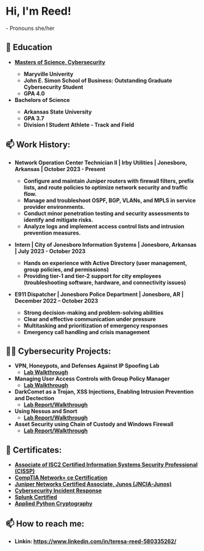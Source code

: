 <h1>Hi, I'm Reed! </h1>
    - Pronouns she/her


<h2>📖 Education </h2>

- <b> [Masters of Science, Cybersecurity](https://blockchain.maryville.edu/certificate/f6631054e19058c684b62070be755956)<b>
    - Maryville Univerity 
    - John E. Simon School of Business: Outstanding Graduate Cybersecurity Student
    - GPA 4.0
- <b> Bachelors of Science <b>
    - Arkansas State University
    - GPA 3.7
    - Division I Student Athlete - Track and Field 

<h2>📫 Work History:</h2>

- Network Operation Center Technician II | Irby Utilities | Jonesboro, Arkansas | October 2023 - Present
    - Configure and maintain Juniper routers with firewall filters, prefix lists, and route policies to optimize network security and traffic flow.
    - Manage and troubleshoot OSPF, BGP, VLANs, and MPLS in service provider environments.
    - Conduct minor penetration testing and security assessments to identify and mitigate risks.
    - Analyze logs and implement access control lists and intrusion prevention measures. 

- Intern | City of Jonesboro Information Systems | Jonesboro, Arkansas | July 2023 - October 2023
    - Hands on experience with Active Directory (user management, group policies, and permissions)
    - Providing tier-1 and tier-2 support for city employees (troubleshooting software, hardware, and connectivity issues) 

- E911 Dispatcher | Jonesboro Police Department | Jonesboro, AR | December 2022 – October 2023
    -  Strong decision-making and problem-solving abilities
    -  Clear and effective communication under pressure
    -  Multitasking and prioritization of emergency responses
    -  Emergency call handling and crisis management 

<h2>👨‍💻 Cybersecurity Projects:</h2>

- <b>VPN, Honeypots, and Defenses Against IP Spoofing Lab </b>
  - [Lab Walkthrough](https://github.com/reed-hash/VPN-Honeypots-and-Defenses-Against-IP-Spoofing-Lab)
- <b>Managing User Access Controls with Group Policy Manager</b>
  - [Lab Walkthrough](https://github.com/reed-hash/User-Access-Controls/blob/main/README.md)
- <b>DarkComet as a Trojan, XSS Injections, Enabling Intrusion Prevention and Dectection</b>
  - [Lab Report/Walkthrough](https://1drv.ms/w/s!Aq9AvpX7EWr-0hng7E3Kw39IKOpe?e=fHLICk)
- <b>Using Nessus and Snort</b>
  - [Lab Report/Walkthrough](https://1drv.ms/w/s!Aq9AvpX7EWr-0kJMo_jh4wRHWa52?e=AAAcRv)
- <b>Asset Security using Chain of Custody and Windows Firewall</b>
  - [Lab Report/Walkthrough](https://1drv.ms/w/s!Aq9AvpX7EWr-0gD541iyD98Sv56_?e=fBmRbq)

<h2>📃 Certificates:</h2>

- [Associate of ISC2 Certified Information Systems Security Professional (CISSP)](https://www.credly.com/badges/b094894e-669c-48e2-a7cd-b13c6e299d62/public_url)
- [CompTIA Network+ ce Certification](https://www.credly.com/badges/0404ddba-0e02-495a-a695-9527d6670c1e/public_url)
- [Juniper Networks Certified Associate, Junos (JNCIA-Junos)](https://www.credly.com/badges/7088dfd1-8d41-4fe9-be28-d2ab983a25fe/public_url)
- [Cybersecurity Incident Response](https://blockchain.maryville.edu/certificate/be4956f6272e5ed7915f106eee7b9521)
- [Splunk Certified](https://1drv.ms/f/s!Aq9AvpX7EWr-7gq75ddzTxTuogOM?e=thtD5U) 
- [Applied Python Cryptography](https://1drv.ms/i/s!Aq9AvpX7EWr-7nKaf7Re3LcWO-Ga?e=qFhL0L)


<h2>📫 How to reach me:</h2>

- Linkin: https://www.linkedin.com/in/teresa-reed-580335262/
<!--


Here are some ideas to get you started:

- 🔭 I’m currently working on ...
- 🌱 I’m currently learning ...
- 👯 I’m looking to collaborate on ...
- 🤔 I’m looking for help with ...
- 💬 Ask me about ...
- 📫 How to reach me: ...
- 😄 Pronouns: ...
- ⚡ Fun fact: ...
-->

